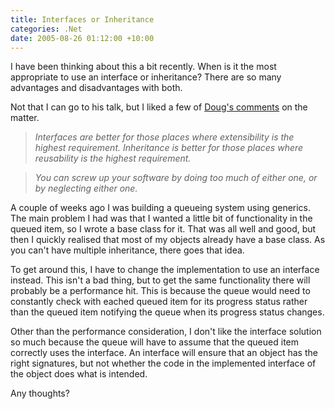 ```yaml
---
title: Interfaces or Inheritance
categories: .Net
date: 2005-08-26 01:12:00 +10:00
---
```


I have been thinking about this a bit recently. When is it the most appropriate to use an interface or inheritance? There are so many advantages and disadvantages with both. 

Not that I can go to his talk, but I liked a few of [Doug's comments][0] on the matter.

> _Interfaces are better for those places where extensibility is the highest requirement. Inheritance is better for those places where reusability is the highest requirement._

> _You can screw up your software by doing too much of either one, or by neglecting either one._

A couple of weeks ago I was building a queueing system using generics. The main problem I had was that I wanted a little bit of functionality in the queued item, so I wrote a base class for it. That was all well and good, but then I quickly realised that most of my objects already have a base class. As you can't have multiple inheritance, there goes that idea. 

To get around this, I have to change the implementation to use an interface instead. This isn't a bad thing, but to get the same functionality there will probably be a performance hit. This is because the queue would need to constantly check with eached queued item for its progress status rather than the queued item notifying the queue when its progress status changes. 

Other than the performance consideration, I don't like the interface solution so much because the queue will have to assume that the queued item correctly uses the interface. An interface will ensure that an object has the right signatures, but not whether the code in the implemented interface of the object does what is intended.

Any thoughts?

[0]: http://blogs.msdn.com/dougturn/archive/2005/08/24/455816.aspx
